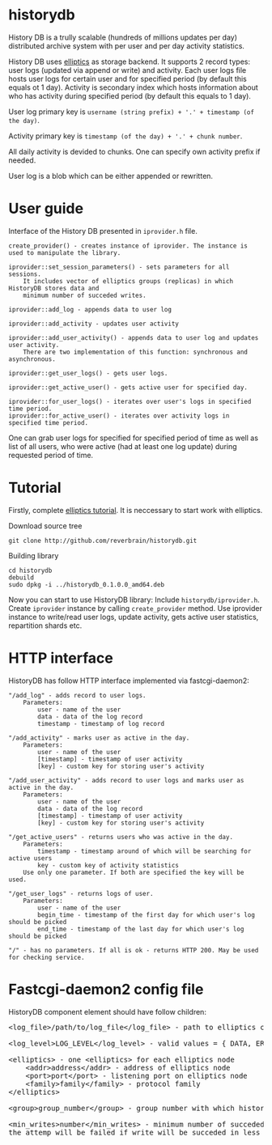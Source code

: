 historydb
=========

History DB is a trully scalable (hundreds of millions updates per day) distributed archive system
with per user and per day activity statistics.

History DB uses [elliptics](http://reverbrain.com/elliptics) as storage backend.
It supports 2 record types: user logs (updated via append or write) and activity.
Each user logs file hosts user logs for certain user and for specified period (by default this equals ot 1 day).
Activity is secondary index which hosts information about
who has activity during specified period (by default this equals to 1 day).

User log primary key is `username (string prefix) + '.' + timestamp (of the day)`.

Activity primary key is `timestamp (of the day) + '.' + chunk number`.

All daily activity is devided to chunks.
One can specify own activity prefix if needed.

User log is a blob which can be either appended or rewritten.


User guide
===========

Interface of the History DB presented in `iprovider.h` file.

	create_provider() - creates instance of iprovider. The instance is used to manipulate the library.

	iprovider::set_session_parameters() - sets parameters for all sessions.
		It includes vector of elliptics groups (replicas) in which HistoryDB stores data and
		minimum number of succeded writes.

	iprovider::add_log - appends data to user log

	iprovider::add_activity - updates user activity

	iprovider::add_user_activity() - appends data to user log and updates user activity.
		There are two implementation of this function: synchronous and asynchronous.

	iprovider::get_user_logs() - gets user logs.

	iprovider::get_active_user() - gets active user for specified day.

	iprovider::for_user_logs() - iterates over user's logs in specified time period.
	iprovider::for_active_user() - iterates over activity logs in specified time period.

One can grab user logs for specified for specified period of time as well as list of all users,
who were active (had at least one log update) during requested period of time.

Tutorial
=========

Firstly, complete [elliptics tutorial](http://doc.reverbrain.com/elliptics:server-tutorial).
It is neccessary to start work with elliptics.

Download source tree

	git clone http://github.com/reverbrain/historydb.git

Building library

	cd historydb
	debuild
	sudo dpkg -i ../historydb_0.1.0.0_amd64.deb

Now you can start to use HistoryDB library:
Include `historydb/iprovider.h`.
Create `iprovider` instance by calling `create_provider` method.
Use iprovider instance to write/read user logs, update activity, gets active user statistics, repartition shards etc.

HTTP interface
=========
HistoryDB has follow HTTP interface implemented via fastcgi-daemon2:

	"/add_log" - adds record to user logs.
		Parameters:
			user - name of the user
			data - data of the log record
			timestamp - timestamp of log record

	"/add_activity" - marks user as active in the day.
		Parameters:
			user - name of the user
			[timestamp] - timestamp of user activity
			[key] - custom key for storing user's activity
	
	"/add_user_activity" - adds record to user logs and marks user as active in the day.
		Parameters:
			user - name of the user
			data - data of the log record
			[timestamp] - timestamp of user activity
			[key] - custom key for storing user's activity
	
	"/get_active_users" - returns users who was active in the day.
		Parameters:
			timestamp - timestamp around of which will be searching for active users
			key - custom key of activity statistics
		Use only one parameter. If both are specified the key will be used.
	
	"/get_user_logs" - returns logs of user.
		Parameters:
			user - name of the user
			begin_time - timestamp of the first day for which user's log should be picked
			end_time - timestamp of the last day for which user's log should be picked
			
	"/" - has no parameters. If all is ok - returns HTTP 200. May be used for checking service.

Fastcgi-daemon2 config file
=========

HistoryDB component element should have follow children:

<pre>&lt;log_file&gt;/path/to/log_file&lt;/log_file&gt; - path to elliptics client logs

&lt;log_level&gt;LOG_LEVEL&lt;/log_level&gt; - valid values = { DATA, ERROR, INFO, NOTICE, DEBUG }

&lt;elliptics&gt; - one &lt;elliptics&gt; for each elliptics node
	&lt;addr&gt;address&lt;/addr&gt; - address of elliptics node
	&lt;port&gt;port&lt;/port&gt; - listening port on elliptics node
	&lt;family&gt;family&lt;/family&gt; - protocol family
&lt;/elliptics&gt;

&lt;group&gt;group_number&lt;/group&gt; - group number with which historydb will works. One <group> for each elliptics group.

&lt;min_writes&gt;number&lt;/min_writes&gt; - minimum number of succeded writes in groups. For example, if historydb tries to write in 5 groups and min_writes is 3
the attemp will be failed if write will be succeded in less then 3 groups.
</pre>
